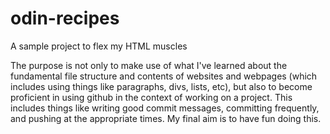 # odin-recipes
A sample project to flex my HTML muscles

The purpose is not only to make use of what I've learned about the fundamental file structure and contents of 
websites and webpages (which includes using things like paragraphs, divs, lists, etc), but also to become
proficient in using github in the context of working on a project. This includes things like writing good commit messages, committing frequently, and pushing at the appropriate times. My final aim is to have fun doing this. 


